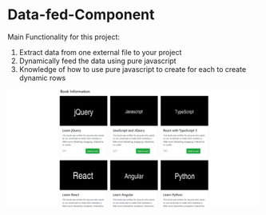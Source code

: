 # Data-fed-Component

Main Functionality for this project:
1) Extract data from one external file to your project 
2) Dynamically feed the data using pure javascript 
3) Knowledge of how to use pure javascript to create for each to create dynamic rows

![alt text](/img/datafed.PNG)
